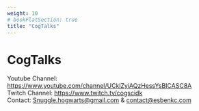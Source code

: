 ```yaml
---
weight: 10
# bookFlatSection: true
title: "CogTalks"
---
```


# CogTalks
Youtube Channel: https://www.youtube.com/channel/UCklZyiAQzHessYsBICASC8A <br/>
Twitch Channel: https://www.twitch.tv/cogscidk <br/>
Contact: Snuggle.hogwarts@gmail.com & contact@esbenkc.com <br/>

```
